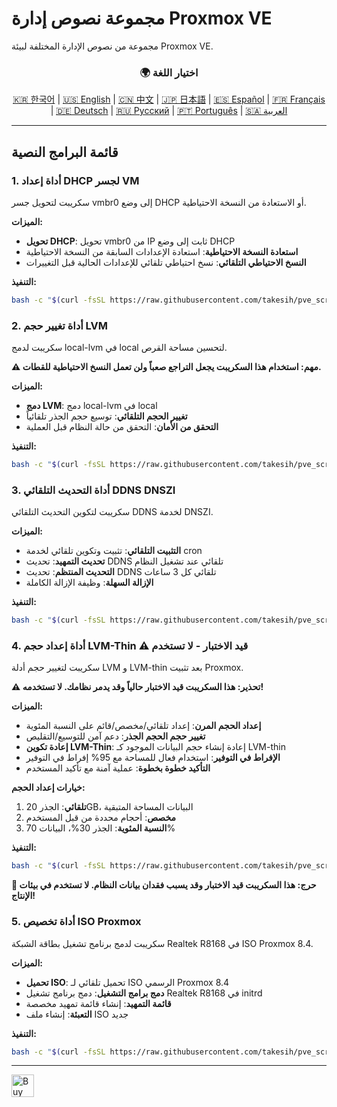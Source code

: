 # مجموعة نصوص إدارة Proxmox VE
مجموعة من نصوص الإدارة المختلفة لبيئة Proxmox VE.

<div align="center">
  <h3>🌍 اختيار اللغة</h3>
  <a href="README.md">🇰🇷 한국어</a> |
  <a href="README_EN.md">🇺🇸 English</a> |
  <a href="README_CN.md">🇨🇳 中文</a> |
  <a href="README_JP.md">🇯🇵 日本語</a> |
  <a href="README_ES.md">🇪🇸 Español</a> |
  <a href="README_FR.md">🇫🇷 Français</a> |
  <a href="README_DE.md">🇩🇪 Deutsch</a> |
  <a href="README_RU.md">🇷🇺 Русский</a> |
  <a href="README_PT.md">🇵🇹 Português</a> |
  <a href="README_AR.md">🇸🇦 العربية</a>
</div>

---

## قائمة البرامج النصية

### 1. أداة إعداد DHCP لجسر VM
سكريبت لتحويل جسر vmbr0 إلى وضع DHCP أو الاستعادة من النسخة الاحتياطية.

**الميزات:**
- **تحويل DHCP**: تحويل vmbr0 من IP ثابت إلى وضع DHCP
- **استعادة النسخة الاحتياطية**: استعادة الإعدادات السابقة من النسخة الاحتياطية
- **النسخ الاحتياطي التلقائي**: نسخ احتياطي تلقائي للإعدادات الحالية قبل التغييرات

**التنفيذ:**
```bash
bash -c "$(curl -fsSL https://raw.githubusercontent.com/takesih/pve_script/main/pve_vmbr0_dhcp.sh)"
```

### 2. أداة تغيير حجم LVM
سكريبت لدمج local-lvm في local لتحسين مساحة القرص.

**⚠️ مهم: استخدام هذا السكريبت يجعل التراجع صعباً ولن تعمل النسخ الاحتياطية للقطات.**

**الميزات:**
- **دمج LVM**: دمج local-lvm في local
- **تغيير الحجم التلقائي**: توسيع حجم الجذر تلقائياً
- **التحقق من الأمان**: التحقق من حالة النظام قبل العملية

**التنفيذ:**
```bash
bash -c "$(curl -fsSL https://raw.githubusercontent.com/takesih/pve_script/main/pve_lvm_resize.sh)"
```

### 3. أداة التحديث التلقائي DDNS DNSZI
سكريبت لتكوين التحديث التلقائي DDNS لخدمة DNSZI.

**الميزات:**
- **التثبيت التلقائي**: تثبيت وتكوين تلقائي لخدمة cron
- **تحديث التمهيد**: تحديث DDNS تلقائي عند تشغيل النظام
- **التحديث المنتظم**: تحديث DDNS تلقائي كل 3 ساعات
- **الإزالة السهلة**: وظيفة الإزالة الكاملة

**التنفيذ:**
```bash
bash -c "$(curl -fsSL https://raw.githubusercontent.com/takesih/pve_script/main/dnszi_ddns_setup.sh)"
```

### 4. أداة إعداد حجم LVM-Thin ⚠️ **قيد الاختبار - لا تستخدم**
سكريبت لتغيير حجم أدلة LVM و LVM-thin بعد تثبيت Proxmox.

**⚠️ تحذير: هذا السكريبت قيد الاختبار حالياً وقد يدمر نظامك. لا تستخدمه!**

**الميزات:**
- **إعداد الحجم المرن**: إعداد تلقائي/مخصص/قائم على النسبة المئوية
- **تغيير حجم الحجم الجذر**: دعم آمن للتوسيع/التقليص
- **إعادة تكوين LVM-Thin**: إعادة إنشاء حجم البيانات الموجود كـ LVM-thin
- **الإفراط في التوفير**: استخدام فعال للمساحة مع 95% إفراط في التوفير
- **التأكيد خطوة بخطوة**: عملية آمنة مع تأكيد المستخدم

**خيارات إعداد الحجم:**
1. **تلقائي**: الجذر 20GB، البيانات المساحة المتبقية
2. **مخصص**: أحجام محددة من قبل المستخدم
3. **النسبة المئوية**: الجذر 30%، البيانات 70%

**التنفيذ:**
```bash
bash -c "$(curl -fsSL https://raw.githubusercontent.com/takesih/pve_script/main/pve_lvm_thin_setup.sh)"
```

**🚨 حرج: هذا السكريبت قيد الاختبار وقد يسبب فقدان بيانات النظام. لا تستخدم في بيئات الإنتاج!**

### 5. أداة تخصيص ISO Proxmox
سكريبت لدمج برنامج تشغيل بطاقة الشبكة Realtek R8168 في ISO Proxmox 8.4.

**الميزات:**
- **تحميل ISO**: تحميل تلقائي لـ ISO الرسمي Proxmox 8.4
- **دمج برامج التشغيل**: دمج برنامج تشغيل Realtek R8168 في initrd
- **قائمة التمهيد**: إنشاء قائمة تمهيد مخصصة
- **التعبئة**: إنشاء ملف ISO جديد

**التنفيذ:**
```bash
bash -c "$(curl -fsSL https://raw.githubusercontent.com/takesih/pve_script/main/proxmox_iso_customize.sh)"
```

---

<a href='https://ko-fi.com/R6R71ILZQL' target='_blank'><img height='36' style='border:0px;height:36px;' src='https://storage.ko-fi.com/cdn/kofi3.png?v=6' border='0' alt='Buy Me a Coffee at ko-fi.com' /></a> 